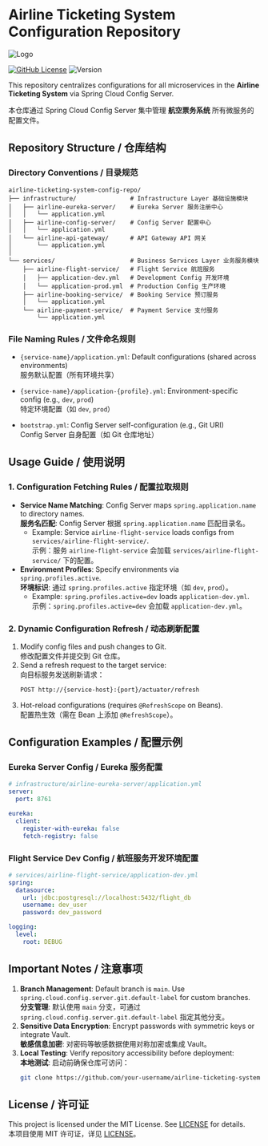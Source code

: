 
# Airline Ticketing System Configuration Repository

![Logo](https://socialify.git.ci/uihctyou/airline-ticketing-system-config-repo/image?font=Source%20Code%20Pro&name=1&pattern=Circuit%20Board&theme=Dark)

[![GitHub License](https://img.shields.io/github/license/uihctyou/airline-ticketing-system-config-repo.svg?logo=github)](LICENSE)
![Version](https://img.shields.io/badge/airline_ticketing_system_config_repo-v1.0.25.401-pink)

This repository centralizes configurations for all microservices in the **Airline Ticketing System** via Spring Cloud Config Server.  

本仓库通过 Spring Cloud Config Server 集中管理 **航空票务系统** 所有微服务的配置文件。


## Repository Structure / 仓库结构

### **Directory Conventions / 目录规范**
```
airline-ticketing-system-config-repo/
├── infrastructure/               # Infrastructure Layer 基础设施模块
│   ├── airline-eureka-server/    # Eureka Server 服务注册中心
│   │   └── application.yml
│   ├── airline-config-server/    # Config Server 配置中心
│   │   └── application.yml
│   └── airline-api-gateway/      # API Gateway API 网关
│       └── application.yml
│
└── services/                     # Business Services Layer 业务服务模块
    ├── airline-flight-service/   # Flight Service 航班服务
    │   ├── application-dev.yml   # Development Config 开发环境
    │   └── application-prod.yml  # Production Config 生产环境
    ├── airline-booking-service/  # Booking Service 预订服务
    │   └── application.yml
    └── airline-payment-service/  # Payment Service 支付服务
        └── application.yml
```

### **File Naming Rules / 文件命名规则**
- `{service-name}/application.yml`: 
Default configurations (shared across environments)  
  服务默认配置（所有环境共享）

- `{service-name}/application-{profile}.yml`: 
Environment-specific config (e.g., `dev`, `prod`)  
  特定环境配置（如 `dev`, `prod`）

- `bootstrap.yml`: 
Config Server self-configuration (e.g., Git URI)  
  Config Server 自身配置（如 Git 仓库地址）



## Usage Guide / 使用说明

### **1. Configuration Fetching Rules / 配置拉取规则**
- **Service Name Matching**: Config Server maps `spring.application.name` to directory names.  
  **服务名匹配**: Config Server 根据 `spring.application.name` 匹配目录名。
  - Example: Service `airline-flight-service` loads configs from `services/airline-flight-service/`.  
    示例：服务 `airline-flight-service` 会加载 `services/airline-flight-service/` 下的配置。
- **Environment Profiles**: Specify environments via `spring.profiles.active`.  
  **环境标识**: 通过 `spring.profiles.active` 指定环境（如 `dev`, `prod`）。
  - Example: `spring.profiles.active=dev` loads `application-dev.yml`.  
    示例：`spring.profiles.active=dev` 会加载 `application-dev.yml`。

### **2. Dynamic Configuration Refresh / 动态刷新配置**
1. Modify config files and push changes to Git.  
   修改配置文件并提交到 Git 仓库。
2. Send a refresh request to the target service:  
   向目标服务发送刷新请求：
   ```bash
   POST http://{service-host}:{port}/actuator/refresh
   ```
3. Hot-reload configurations (requires `@RefreshScope` on Beans).  
   配置热生效（需在 Bean 上添加 `@RefreshScope`）。



##  Configuration Examples / 配置示例

### **Eureka Server Config / Eureka 服务配置**
```yaml
# infrastructure/airline-eureka-server/application.yml
server:
  port: 8761

eureka:
  client:
    register-with-eureka: false
    fetch-registry: false
```

### **Flight Service Dev Config / 航班服务开发环境配置**
```yaml
# services/airline-flight-service/application-dev.yml
spring:
  datasource:
    url: jdbc:postgresql://localhost:5432/flight_db
    username: dev_user
    password: dev_password

logging:
  level:
    root: DEBUG
```



## Important Notes / 注意事项

1. **Branch Management**: Default branch is `main`. Use `spring.cloud.config.server.git.default-label` for custom branches.  
   **分支管理**: 默认使用 `main` 分支，可通过 `spring.cloud.config.server.git.default-label` 指定其他分支。
2. **Sensitive Data Encryption**: Encrypt passwords with symmetric keys or integrate Vault.  
   **敏感信息加密**: 对密码等敏感数据使用对称加密或集成 Vault。
3. **Local Testing**: Verify repository accessibility before deployment:  
   **本地测试**: 启动前确保仓库可访问：
   ```bash
   git clone https://github.com/your-username/airline-ticketing-system-config-repo.git
   ```



## License / 许可证
This project is licensed under the MIT License. See [LICENSE](LICENSE) for details.  
本项目使用 MIT 许可证，详见 [LICENSE](LICENSE)。
